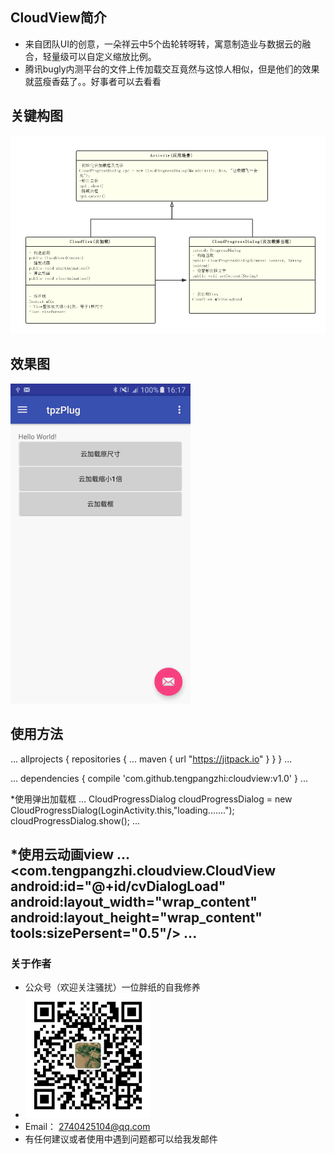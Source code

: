 ## CloudView简介
* 来自团队UI的创意，一朵祥云中5个齿轮转呀转，寓意制造业与数据云的融合，轻量级可以自定义缩放比例。
* 腾讯bugly内测平台的文件上传加载交互竟然与这惊人相似，但是他们的效果就蓝瘦香菇了。。好事者可以去看看

## 关键构图
<img src="screenshot/code.png" >

## 效果图
<img src="screenshot/cloudview.gif" >

## 使用方法
...
allprojects {
		repositories {
			...
			maven { url "https://jitpack.io" }
		}
	}
...

...
dependencies {
	        compile 'com.github.tengpangzhi:cloudview:v1.0'
	}
...

*使用弹出加载框
...
CloudProgressDialog cloudProgressDialog = new CloudProgressDialog(LoginActivity.this,"loading.......");
cloudProgressDialog.show();
...

*使用云动画view
...
<com.tengpangzhi.cloudview.CloudView
        android:id="@+id/cvDialogLoad"
        android:layout_width="wrap_content"
        android:layout_height="wrap_content"
		tools:sizePersent="0.5"/>
...
----
### 关于作者
* 公众号（欢迎关注骚扰）一位胖纸的自我修养
* <img src="screenshot/qrcode.jpg" width="200" height="200">
* Email： <2740425104@qq.com>
* 有任何建议或者使用中遇到问题都可以给我发邮件

